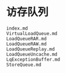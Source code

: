 # 访存队列

``` {.include}
index.md
VirtualLoadQueue.md
LoadQueueRAR.md
LoadQueueRAW.md
LoadQueueReplay.md
LoadQueueUncache.md
LqExceptionBuffer.md
StoreQueue.md
```